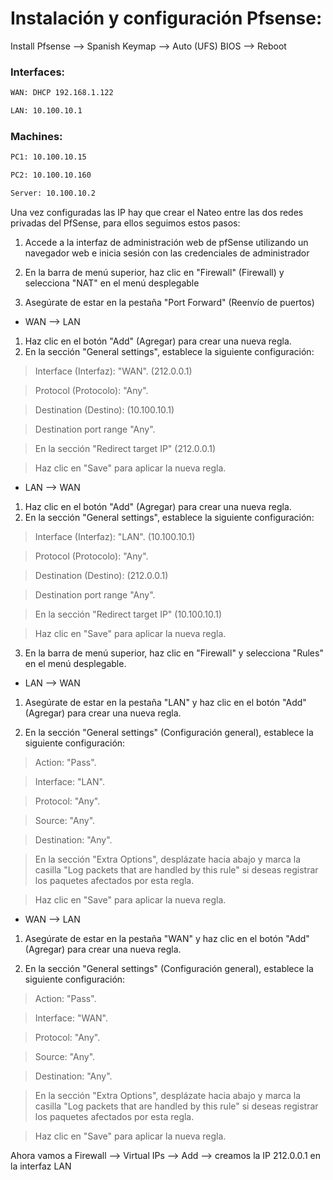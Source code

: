 # Instalación y configuración Pfsense:
Install Pfsense --> Spanish Keymap --> Auto (UFS) BIOS --> Reboot
### Interfaces:
```bash
WAN: DHCP 192.168.1.122
```
```bash
LAN: 10.100.10.1
```
### Machines: 
```bash
PC1: 10.100.10.15
```
```bash
PC2: 10.100.10.160
```
```bash
Server: 10.100.10.2
```
Una vez configuradas las IP hay que crear el Nateo entre las dos redes privadas del PfSense, para ellos seguimos estos pasos:

1. Accede a la interfaz de administración web de pfSense utilizando un navegador web e inicia sesión con las credenciales de administrador 

2. En la barra de menú superior, haz clic en "Firewall" (Firewall) y selecciona "NAT" en el menú desplegable 

3. Asegúrate de estar en la pestaña "Port Forward" (Reenvío de puertos)

- WAN --> LAN
1. Haz clic en el botón "Add" (Agregar) para crear una nueva regla.
2. En la sección "General settings", establece la siguiente configuración:

> Interface (Interfaz): "WAN". (212.0.0.1)

> Protocol (Protocolo): "Any".

> Destination (Destino): (10.100.10.1)

> Destination port range "Any".

> En la sección "Redirect target IP" (212.0.0.1)

> Haz clic en "Save" para aplicar la nueva regla.

- LAN --> WAN
1. Haz clic en el botón "Add" (Agregar) para crear una nueva regla.
2. En la sección "General settings", establece la siguiente configuración:

> Interface (Interfaz): "LAN". (10.100.10.1)

> Protocol (Protocolo): "Any".

> Destination (Destino): (212.0.0.1)

> Destination port range "Any".

> En la sección "Redirect target IP" (10.100.10.1)

> Haz clic en "Save" para aplicar la nueva regla.

3. En la barra de menú superior, haz clic en "Firewall" y selecciona "Rules" en el menú desplegable.

- LAN --> WAN

1. Asegúrate de estar en la pestaña "LAN" y haz clic en el botón "Add" (Agregar) para crear una nueva regla.

2. En la sección "General settings" (Configuración general), establece la siguiente configuración:

> Action: "Pass".

> Interface: "LAN".

> Protocol: "Any".

> Source: "Any".

> Destination: "Any".

> En la sección "Extra Options", desplázate hacia abajo y marca la casilla "Log packets that are handled by this rule" si deseas registrar los paquetes afectados por esta regla.

> Haz clic en "Save" para aplicar la nueva regla.

- WAN --> LAN

1. Asegúrate de estar en la pestaña "WAN" y haz clic en el botón "Add" (Agregar) para crear una nueva regla.

2. En la sección "General settings" (Configuración general), establece la siguiente configuración:

> Action: "Pass".

> Interface: "WAN".

> Protocol: "Any".

> Source: "Any".

> Destination: "Any".

> En la sección "Extra Options", desplázate hacia abajo y marca la casilla "Log packets that are handled by this rule" si deseas registrar los paquetes afectados por esta regla.

> Haz clic en "Save" para aplicar la nueva regla.

Ahora vamos a Firewall --> Virtual IPs --> Add --> creamos la IP 212.0.0.1 en la interfaz LAN






